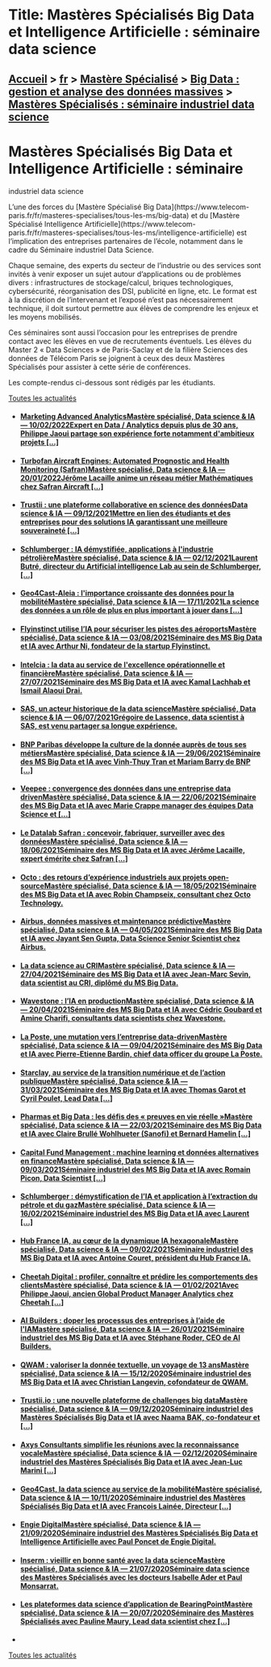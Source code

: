# Title: Mastères Spécialisés Big Data et Intelligence Artificielle : séminaire data science

## [Accueil](https://www.telecom-paris.fr "https://www.telecom-paris.fr") > [fr](https://www.telecom-paris.fr/fr "fr") > [Mastère Spécialisé](https://www.telecom-paris.fr/fr/masteres-specialises "Mastère Spécialisé") > [Big Data : gestion et analyse des données massives](https://www.telecom-paris.fr/fr/masteres-specialises/formation-big-data "Big Data : gestion et analyse des données massives") > [Mastères Spécialisés : séminaire industriel data science](https://www.telecom-paris.fr/fr/masteres-specialises/formation-big-data/seminaire-data-science)

[](https://www.telecom-paris.fr/fr/accueil)

# Mastères Spécialisés Big Data et Intelligence Artificielle : séminaire
industriel data science

L’une des forces du [Mastère Spécialisé Big Data](https://www.telecom-
paris.fr/fr/masteres-specialises/tous-les-ms/big-data) et du [Mastère
Spécialisé Intelligence Artificielle](https://www.telecom-
paris.fr/fr/masteres-specialises/tous-les-ms/intelligence-artificielle) est
l’implication des entreprises partenaires de l’école, notamment dans le cadre
du Séminaire industriel Data Science.

Chaque semaine, des experts du secteur de l’industrie ou des services sont
invités à venir exposer un sujet autour d’applications ou de problèmes divers
: infrastructures de stockage/calcul, briques technologiques, cybersécurité,
réorganisation des DSI, publicité en ligne, etc. Le format est à la discrétion
de l’intervenant et l’exposé n’est pas nécessairement technique, il doit
surtout permettre aux élèves de comprendre les enjeux et les moyens mobilisés.

Ces séminaires sont aussi l’occasion pour les entreprises de prendre contact
avec les élèves en vue de recrutements éventuels. Les élèves du Master 2 «
Data Sciences » de Paris-Saclay et de la filière Sciences des données de
Télécom Paris se joignent à ceux des deux Mastères Spécialisés pour assister à
cette série de conférences.

Les compte-rendus ci-dessous sont rédigés par les étudiants.

[Toutes les actualités](https://www.telecom-paris.fr/news/newsroom "Toutes les
actualités")

  * #### [Marketing Advanced AnalyticsMastère spécialisé, Data science & IA — 10/02/2022Expert en Data / Analytics depuis plus de 30 ans, Philippe Jaoui partage son expérience forte notamment d'ambitieux projets [...]](https://www.telecom-paris.fr/marketing-advanced-analytics "Marketing Advanced Analytics")
  * #### [Turbofan Aircraft Engines: Automated Prognostic and Health Monitoring (Safran)Mastère spécialisé, Data science & IA — 20/01/2022Jérôme Lacaille anime un réseau métier Mathématiques chez Safran Aircraft [...]](https://www.telecom-paris.fr/turbofan-aircraft-engines-automated-prognostic-health-monitoring-safran "Turbofan Aircraft Engines: Automated Prognostic and Health Monitoring \(Safran\)")
  * #### [Trustii : une plateforme collaborative en science des donnéesData science & IA — 09/12/2021Mettre en lien des étudiants et des entreprises pour des solutions IA garantissant une meilleure souveraineté [...]](https://www.telecom-paris.fr/trustii-challenge-etudiants-entreprises-souverainete-donnees "Trustii : une plateforme collaborative en science des données")
  * #### [Schlumberger : IA démystifiée, applications à l'industrie pétrolièreMastère spécialisé, Data science & IA — 02/12/2021Laurent Butré, directeur du Artificial intelligence Lab au sein de Schlumberger, [...]](https://www.telecom-paris.fr/wp-content-EvDsK19/uploads/2022/02/MS-BigData-IA_MeetUp_Schlumberger.pdf "Schlumberger : IA démystifiée, applications à l'industrie pétrolière")
  * #### [Geo4Cast-Aleia : l'importance croissante des données pour la mobilitéMastère spécialisé, Data science & IA — 17/11/2021La science des données a un rôle de plus en plus important à jouer dans [...]](https://www.telecom-paris.fr/geo4cast-aleia-donnees-mobilite "Geo4Cast-Aleia : l'importance croissante des données pour la mobilité")
  * #### [Flyinstinct utilise l’IA pour sécuriser les pistes des aéroportsMastère spécialisé, Data science & IA — 03/08/2021Séminaire des MS Big Data et IA avec Arthur Ni, fondateur de la startup Flyinstinct.](https://www.telecom-paris.fr/flyinstinct-ia-securiser-pistes-aeroports "Flyinstinct utilise l’IA pour sécuriser les pistes des aéroports")
  * #### [Intelcia : la data au service de l'excellence opérationnelle et financièreMastère spécialisé, Data science & IA — 27/07/2021Séminaire des MS Big Data et IA avec Kamal Lachhab et Ismail Alaoui Drai.](https://www.telecom-paris.fr/intelcia-data-excellence-operationnelle-et-financiere "Intelcia : la data au service de l'excellence opérationnelle et financière")
  * #### [SAS, un acteur historique de la data scienceMastère spécialisé, Data science & IA — 06/07/2021Grégoire de Lassence, data scientist à SAS, est venu partager sa longue expérience.](https://www.telecom-paris.fr/sas-acteur-historique-data-science "SAS, un acteur historique de la data science")
  * #### [BNP Paribas développe la culture de la donnée auprès de tous ses métiersMastère spécialisé, Data science & IA — 29/06/2021Séminaire des MS Big Data et IA avec Vinh-Thuy Tran et Mariam Barry de BNP [...]](https://www.telecom-paris.fr/bnp-paribas-culture-donnee-tous-corps-de-metier "BNP Paribas développe la culture de la donnée auprès de tous ses métiers")
  * #### [Veepee : convergence des données dans une entreprise data drivenMastère spécialisé, Data science & IA — 22/06/2021Séminaire des MS Big Data et IA avec Marie Crappe manager des équipes Data Science et [...]](https://www.telecom-paris.fr/veepee-convergence-donnees-entreprise-data-driven "Veepee : convergence des données dans une entreprise data driven")
  * #### [Le Datalab Safran : concevoir, fabriquer, surveiller avec des donnéesMastère spécialisé, Data science & IA — 18/06/2021Séminaire des MS Big Data et IA avec Jérôme Lacaille, expert émérite chez Safran [...]](https://www.telecom-paris.fr/datalab-safran-concevoir-fabriquer-surveiller-donnees "Le Datalab Safran : concevoir, fabriquer, surveiller avec des données")
  * #### [Octo : des retours d’expérience industriels aux projets open-sourceMastère spécialisé, Data science & IA — 18/05/2021Séminaire des MS Big Data et IA avec Robin Champseix, consultant chez Octo Technology.](https://www.telecom-paris.fr/octo-technology-conseil-retours-experience-industriels-projets-open-source "Octo : des retours d’expérience industriels aux projets open-source")
  * #### [Airbus, données massives et maintenance prédictiveMastère spécialisé, Data science & IA — 04/05/2021Séminaire des MS Big Data et IA avec Jayant Sen Gupta, Data Science Senior Scientist chez Airbus.](https://www.telecom-paris.fr/airbus-donnees-massives-maintenance-predictive "Airbus, données massives et maintenance prédictive")
  * #### [La data science au CRIMastère spécialisé, Data science & IA — 27/04/2021Séminaire des MS Big Data et IA avec Jean-Marc Sevin, data scientist au CRI, diplômé du MS Big Data.](https://www.telecom-paris.fr/data-science-centre-recherches-interdisciplinaires-cri "La data science au CRI")
  * #### [Wavestone : l’IA en productionMastère spécialisé, Data science & IA — 20/04/2021Séminaire des MS Big Data et IA avec Cédric Goubard et Amine Charifi, consultants data scientists chez Wavestone.](https://www.telecom-paris.fr/wavestone-ia-en-production "Wavestone : l’IA en production")
  * #### [La Poste, une mutation vers l’entreprise data-drivenMastère spécialisé, Data science & IA — 09/04/2021Séminaire des MS Big Data et IA avec Pierre-Etienne Bardin, chief data officer du groupe La Poste.](https://www.telecom-paris.fr/la-poste-mutation-en-profondeur-entreprise-data-driven "La Poste, une mutation vers l’entreprise data-driven")
  * #### [Starclay, au service de la transition numérique et de l’action publiqueMastère spécialisé, Data science & IA — 31/03/2021Séminaire des MS Big Data et IA avec Thomas Garot et Cyril Poulet, Lead Data [...]](https://www.telecom-paris.fr/starclay-consultants-data-scientists-transition-numerique-action-publique "Starclay, au service de la transition numérique et de l’action publique")
  * #### [Pharmas et Big Data : les défis des « preuves en vie réelle »Mastère spécialisé, Data science & IA — 22/03/2021Séminaire des MS Big Data et IA avec Claire Brullé Wohlhueter (Sanofi) et Bernard Hamelin [...]](https://www.telecom-paris.fr/sanofi-pharmas-big-data-defis-preuves-vie-reelle "Pharmas et Big Data : les défis des « preuves en vie réelle »")
  * #### [Capital Fund Management : machine learning et données alternatives en financeMastère spécialisé, Data science & IA — 09/03/2021Séminaire industriel des MS Big Data et IA avec Romain Picon, Data Scientist [...]](https://www.telecom-paris.fr/capital-fund-management-machine-learning-donnees-alternatives-finance "Capital Fund Management : machine learning et données alternatives en finance")
  * #### [Schlumberger : démystification de l’IA et application à l’extraction du pétrole et du gazMastère spécialisé, Data science & IA — 16/02/2021Séminaire industriel des MS Big Data et IA avec Laurent [...]](https://www.telecom-paris.fr/schlumberger-demystification-ia-application-extraction-petrole-gaz "Schlumberger : démystification de l’IA et application à l’extraction du pétrole et du gaz")
  * #### [Hub France IA, au cœur de la dynamique IA hexagonaleMastère spécialisé, Data science & IA — 09/02/2021Séminaire industriel des MS Big Data et IA avec Antoine Couret, président du Hub France IA.](https://www.telecom-paris.fr/hub-france-ia-coeur-dynamique-intelligence-artificielle-hexagonale "Hub France IA, au cœur de la dynamique IA hexagonale")
  * #### [Cheetah Digital : profiler, connaître et prédire les comportements des clientsMastère spécialisé, Data science & IA — 01/02/2021Avec Philippe Jaoui, ancien Global Product Manager Analytics chez Cheetah [...]](https://www.telecom-paris.fr/cheetah-digital-profiler-connaitre-predire-comportements-clients "Cheetah Digital : profiler, connaître et prédire les comportements des clients")
  * #### [AI Builders : doper les processus des entreprises à l’aide de l'IAMastère spécialisé, Data science & IA — 26/01/2021Séminaire industriel des MS Big Data et IA avec Stéphane Roder, CEO de AI Builders.](https://www.telecom-paris.fr/ai-builders-doper-processus-entreprises-intelligence-artificielle "AI Builders : doper les processus des entreprises à l’aide de l'IA")
  * #### [QWAM : valoriser la donnée textuelle, un voyage de 13 ansMastère spécialisé, Data science & IA — 15/12/2020Séminaire industriel des MS Big Data et IA avec Christian Langevin, cofondateur de QWAM.](https://www.telecom-paris.fr/qwam-valoriser-donnee-textuelle-voyage-13-ans "QWAM : valoriser la donnée textuelle, un voyage de 13 ans")
  * #### [Trustii.io : une nouvelle plateforme de challenges big dataMastère spécialisé, Data science & IA — 09/12/2020Séminaire industriel des Mastères Spécialisés Big Data et IA avec Naama BAK, co-fondateur et [...]](https://www.telecom-paris.fr/trustii-io-nouvelle-plateforme-challenges-big-data "Trustii.io : une nouvelle plateforme de challenges big data")
  * #### [Axys Consultants simplifie les réunions avec la reconnaissance vocaleMastère spécialisé, Data science & IA — 02/12/2020Séminaire industriel des Mastères Spécialisés Big Data et IA avec Jean-Luc Marini [...]](https://www.telecom-paris.fr/axys-consultants-reunions-reconnaissance-vocale "Axys Consultants simplifie les réunions avec la reconnaissance vocale")
  * #### [Geo4Cast, la data science au service de la mobilitéMastère spécialisé, Data science & IA — 10/11/2020Séminaire industriel des Mastères Spécialisés Big Data et IA avec François Lainée, Directeur [...]](https://www.telecom-paris.fr/geo4cast-data-science-mobilite "Geo4Cast, la data science au service de la mobilité")
  * #### [Engie DigitalMastère spécialisé, Data science & IA — 21/09/2020Séminaire industriel des Mastères Spécialisés Big Data et Intelligence Artificielle avec Paul Poncet de Engie Digital.](https://www.telecom-paris.fr/engie-digital-enjeu-data-science-energies-renouvelables "Engie Digital")
  * #### [Inserm : vieillir en bonne santé avec la data scienceMastère spécialisé, Data science & IA — 21/07/2020Séminaire data science des Mastères Spécialisés avec les docteurs Isabelle Ader et Paul Monsarrat.](https://www.telecom-paris.fr/inserm-vieillir-bonne-sante-data-science "Inserm : vieillir en bonne santé avec la data science")
  * #### [Les plateformes data science d’application de BearingPointMastère spécialisé, Data science & IA — 20/07/2020Séminaire des Mastères Spécialisés avec Pauline Maury, Lead data scientist chez [...]](https://www.telecom-paris.fr/plateformes-data-science-application-bearingpoint "Les plateformes data science d’application de BearingPoint")
  * 

[Toutes les actualités](https://www.telecom-paris.fr/news/newsroom "Toutes les
actualités")

